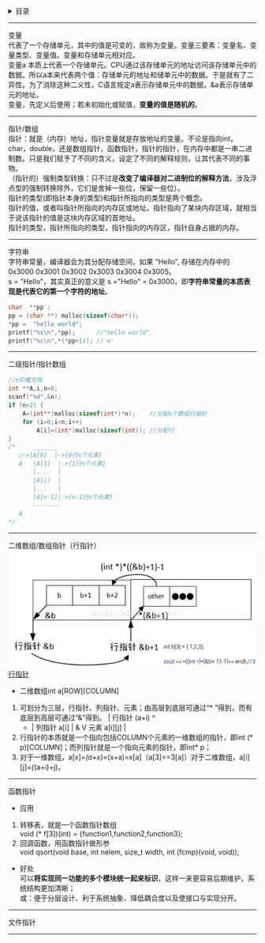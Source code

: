 <details>
<summary>目录</summary>
   
- 变量  
- 指针/数组  
- 字符串  
- 二级指针/指针数组  
- 二维数组/数组指针  
- 函数指针  
- 文件指针  
</details>

***
变量  
代表了一个存储单元，其中的值是可变的，故称为变量。变量三要素：变量名、变量类型、变量值。变量和存储单元相对应。  
变量a 本质上代表一个存储单元。CPU通过该存储单元的地址访问该存储单元中的数据。所以a本来代表两个值：存储单元的地址和储单元中的数据。于是就有了二异性。为了消除这种二义性，C语言规定a表示存储单元中的数据，&a表示存储单元的地址。  
变量，先定义后使用；若未初始化或赋值，**变量的值是随机的**。
***
指针/数组  
指针：就是（内存）地址，指针变量就是存放地址的变量。不论是指向int，char，double，还是数组指针，函数指针，指针的指针，在内存中都是一串二进制数。只是我们赋予了不同的含义，设定了不同的解释规则，让其代表不同的事物。  
（指针的）强制类型转换：只不过是**改变了编译器对二进制位的解释方法**，涉及浮点型的强制转换除外，它们是舍掉一些位，保留一些位）。  
指针的类型(即指针本身的类型)和指针所指向的类型是两个概念。  
指针的值，或者叫指针所指向的内存区或地址。指针指向了某块内存区域，就相当于说该指针的值是这块内存区域的首地址。  
指针的类型，指针所指向的类型，指针指向的内存区，指针自身占据的内存。

***
字符串  
字符串常量，编译器会为其分配存储空间，如果 "Hello", 存储在内存中的 0x3000 0x3001 0x3002 0x3003 0x3004 0x3005。  
s = "Hello"，其实真正的意义是 s ="Hello" = 0x3000，即**字符串常量的本质表现是代表它的第一个字符的地址**。  
```c
char  **pp ;
pp = (char **) malloc(sizeof(char*));
*pp =  "hello world";
printf("%s\n",*pp);      //"hello world"
printf("%c\n",*(*pp+1)); //'e'
```
***
二级指针/指针数组  
```c
//n阶魔方阵  
int **A,i,n=8;  
scanf("%d",&n);
if (n>2) {
    A=(int**)malloc(sizeof(int*)*n);    //分配n个数组行指针
    for (i=0;i<n;i++)  
        A[i]=(int*)malloc(sizeof(int)); //分配行 
}
/*     _______
   □->|A[0]  |->{0行n个元素}
   A   |A[1]  |->{1行n个元素}
       |...   |
       |A[i]  |
       |...   |
       |A[n-1]|->{n-1行n个元素}
       --------
   A        
*/
```
***
二维数组/数组指针（行指针）  
![行指针](https://github.com/anneszcn/pkb/blob/master/c,ds+algo/pic/%E8%A1%8C%E6%8C%87%E9%92%88.png?raw=true)  
[行指针](https://blog.csdn.net/wan974896411/article/details/51174471)  

- 二维数组int a[ROW][COLUMN]  
1. 可划分为三层，行指针、列指针、元素；由高层到底层可通过“* ”得到，而有底层到高层可通过“&”得到。
      |  行指针 (a+i)  ^
    * |  列指针 a[i]   | &
      V  元素  a[i][j] |
2. 行指针的本质就是一个指向包括COLUMN个元素的一维数组的指针，即int (* p)[COLUMN]；而列指针就是一个指向元素的指针，即int* p；
4. 对于一维数组，a[x]=*(a+x)=*(x+a)=x[a]（a[3]==3[a]）对于二维数组，a[i][j]=*(*(a+i)+j)。
***
函数指针  
- 应用  
1. 转移表，就是一个函数指针数组  
   void (* f[3])(int) = {function1,function2,function3};   
2. 回调函数，用函数指针做形参  
   void qsort(void base, int nelem, size_t width, int (fcmp)(void, void));  
- 好处  
可以**将实现同一功能的多个模块统一起来标识**，这样一来更容易后期维护，系统结构更加清晰；  
或：便于分层设计、利于系统抽象、降低耦合度以及使接口与实现分开。  
***
文件指针  
***
